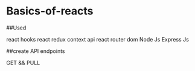 # Basics-of-reacts

##Used

react hooks
react redux
context api
react router dom
Node Js
Express Js

##create API endpoints

GET && PULL
